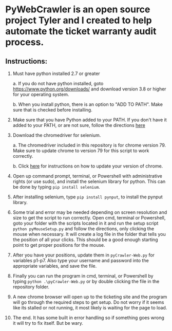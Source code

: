 # **PyWebCrawler** is an open source project Tyler and I created to help automate the ticket warranty audit process.


## Instructions:

1. Must have python installed 2.7 or greater

      a. If you do not have python installed, goto https://www.python.org/downloads/ and download version 3.8 or higher for your operating system.

      b. When you install python, there is an option to "ADD TO PATH". Make sure that is checked before installing.

2. Make sure that you have Python added to your PATH. If you don't have it added to your PATH, or are not sure, follow the directions [here](https://datatofish.com/add-python-to-windows-path/)
3. Download the chromedriver for selenium.

      a. The chromedriver included in this repository is for chrome version 79. Make sure to update chrome to version 79 for this script to work correctly.

      b. Click [here](https://support.google.com/chrome/answer/95414?co=GENIE.Platform%3DDesktop&hl=en) for instructions on how to update your version of chrome.  
4. Open up command prompt, terminal, or Powershell with administrative rights (or use sudo), and install the selenium library for python. This can be done by typing `pip install selenium`.
5. After installing selenium, type `pip install pynput`, to install the pynput library.
6. Some trial and error may be needed depending on screen resolution and size to get the script to run correctly. Open cmd, terminal or Powershell, goto your folder with the scripts located in it and run the setup script `python pyMouseSetup.py` and follow the directions, only clicking the mouse when necessary. It will create a log file in the folder that tells you the position of all your clicks. This should be a good enough starting point to get proper positions for the mouse.
7. After you have your positions, update them in `pyCrawler-Web.py` for variables p1-p7. Also type your username and password into the appropriate variables, and save the file.
8. Finally you can run the program in cmd, terminal, or Powershell by typing `python .\pyCrawler-Web.py` or by double clicking the file in the repository folder.
9. A new chrome browser will open up to the ticketing site and the program will go through the required steps to get setup. Do not worry if it seems like its stalled or not running, it most likely is waiting for the page to load.
10. The end. It has some built in error handling so if something goes wrong it will try to fix itself. But be wary.
